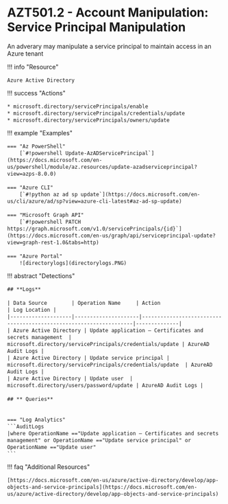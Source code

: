 # AZT501.2 - Account Manipulation: Service Principal Manipulation 

An adverary may manipulate a service principal to maintain access in an Azure tenant

!!! info "Resource" 

	Azure Active Directory

!!! success "Actions"

	* microsoft.directory/servicePrincipals/enable
	* microsoft.directory/servicePrincipals/credentials/update
	* microsoft.directory/servicePrincipals/owners/update

!!! example "Examples"

    === "Az PowerShell"
		[`#!powershell Update-AzADServicePrincipal`](https://docs.microsoft.com/en-us/powershell/module/az.resources/update-azadserviceprincipal?view=azps-8.0.0)
		
	=== "Azure CLI"
		[`#!python az ad sp update`](https://docs.microsoft.com/en-us/cli/azure/ad/sp?view=azure-cli-latest#az-ad-sp-update)
		
	=== "Microsoft Graph API"	
		[`#!powershell PATCH https://graph.microsoft.com/v1.0/servicePrincipals/{id}`](https://docs.microsoft.com/en-us/graph/api/serviceprincipal-update?view=graph-rest-1.0&tabs=http)		

    === "Azure Portal"
    	![directorylogs](directorylogs.PNG)

 
!!! abstract "Detections"

	## **Logs** 

    | Data Source        | Operation Name     | Action                                                            | Log Location |
    |--------------------|---------------------|-------------------------------------------------------------------|--------------|
	| Azure Active Directory | Update application – Certificates and secrets management	 | microsoft.directory/servicePrincipals/credentials/update	| AzureAD Audit Logs |
	| Azure Active Directory | Update service principal | microsoft.directory/servicePrincipals/credentials/update	| AzureAD Audit Logs |
	| Azure Active Directory | Update user	| microsoft.directory/users/password/update	| AzureAD Audit Logs |
	
	## ** Queries**

	
	=== "Log Analytics"
	```AuditLogs 
	|where OperationName =="Update application – Certificates and secrets management" or OperationName =="Update service principal" or OperationName =="Update user"
	```


!!! faq "Additional Resources"

	[https://docs.microsoft.com/en-us/azure/active-directory/develop/app-objects-and-service-principals](https://docs.microsoft.com/en-us/azure/active-directory/develop/app-objects-and-service-principals)
